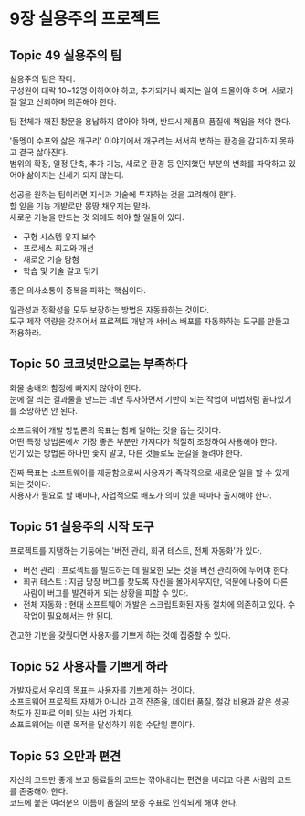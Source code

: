 # 9장 실용주의 프로젝트

## Topic 49 실용주의 팀

실용주의 팀은 작다.  
구성원이 대략 10~12명 이하여야 하고, 추가되거나 빠지는 일이 드물어야 하며, 서로가 잘 알고 신뢰하며 의존해야 한다.

팀 전체가 깨진 창문을 용납하지 않아야 하며, 반드시 제품의 품질에 책임을 져야 한다.

'돌멩이 수프와 삶은 개구리' 이야기에서 개구리는 서서히 변하는 환경을 감지하지 못하고 결국 삶아진다.  
범위의 확장, 일정 단축, 추가 기능, 새로운 환경 등 인지했던 부분의 변화를 파악하고 있어야 삶아지는 신세가 되지 않는다.

성공을 원하는 팀이라면 지식과 기술에 투자하는 것을 고려해야 한다.  
할 일을 기능 개발로만 몽땅 채우지는 말라.  
새로운 기능을 만드는 것 외에도 해야 할 일들이 있다.

- 구형 시스템 유지 보수
- 프로세스 회고와 개선
- 새로운 기술 탐험
- 학습 및 기술 갈고 닦기

좋은 의사소통이 중복을 피하는 핵심이다.

일관성과 정확성을 모두 보장하는 방법은 자동화하는 것이다.  
도구 제작 역량을 갖추어서 프로젝트 개발과 서비스 배포를 자동화하는 도구를 만들고 적용하라.

## Topic 50 코코넛만으로는 부족하다

화물 숭배의 함정에 빠지지 않아야 한다.  
눈에 잘 띄는 결과물을 만드는 데만 투자하면서 기반이 되는 작업이 마법처럼 끝나있기를 소망하면 안 된다.

소프트웨어 개발 방법론의 목표는 함께 일하는 것을 돕는 것이다.  
어떤 특정 방법론에서 가장 좋은 부분만 가져다가 적절히 조정하여 사용해야 한다.  
인기 있는 방법론 하나만 좇지 말고, 다른 것들로도 눈길을 돌려야 한다.

진짜 목표는 소프트웨어를 제공함으로써 사용자가 즉각적으로 새로운 일을 할 수 있게 되는 것이다.  
사용자가 필요로 할 때마다, 사업적으로 배포가 의미 있을 때마다 출시해야 한다.

## Topic 51 실용주의 시작 도구

프로젝트를 지탱하는 기둥에는 '버전 관리, 회귀 테스트, 전체 자동화'가 있다.

- 버전 관리 : 프로젝트를 빌드하는 데 필요한 모든 것을 버전 관리하에 두어야 한다.
- 회귀 테스트 : 지금 당장 버그를 찾도록 자신을 몰아세우지만, 덕분에 나중에 다른 사람이 버그를 발견하게 되는 상황을 피할 수 있다.
- 전체 자동화 : 현대 소프트웨어 개발은 스크립트화된 자동 절차에 의존하고 있다. 수작업이 필요해서는 안 된다.

견고한 기반을 갖췄다면 사용자를 기쁘게 하는 것에 집중할 수 있다.

## Topic 52 사용자를 기쁘게 하라

개발자로서 우리의 목표는 사용자를 기쁘게 하는 것이다.  
소프트웨어 프로젝트 자체가 아니라 고객 잔존율, 데이터 품질, 절감 비용과 같은 성공 척도가 진짜로 의미 있는 사업 가치다.  
소프트웨어는 이런 목적을 달성하기 위한 수단일 뿐이다.

## Topic 53 오만과 편견

자신의 코드만 좋게 보고 동료들의 코드는 깎아내리는 편견을 버리고 다른 사람의 코드를 존중해야 한다.  
코드에 붙은 여러분의 이름이 품질의 보증 수표로 인식되게 해야 한다.

